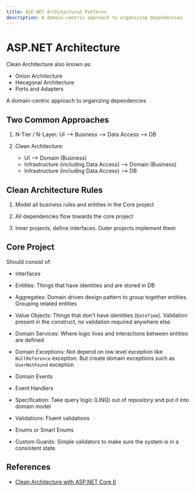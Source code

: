 ```yaml
---
title: ASP.NET Architectural Patterns
description: A domain-centric approach to organizing dependencies
---
```


# ASP.NET Architecture

Clean Architecture also known as:

- Onion Architecture
- Hexagonal Architecture
- Ports and Adapters

A domain-centric approach to organizing dependencies

## Two Common Approaches

1. N-Tier / N-Layer: UI --> Business --> Data Access --> DB

2. Clean Architecture:

   - UI --> Domain (Business)
   - Infrastructure (including Data Access) --> Domain (Business)
   - Infrastructure (including Data Access) --> DB

## Clean Architecture Rules

1. Model all business rules and entities in the Core project

2. All dependencies flow towards the core project

3. Inner projects, define interfaces. Outer projects implement them

## Core Project

Should consist of:

- Interfaces

- Entities: Things that have identities and are stored in DB

- Aggregates: Domain driven design pattern to group together entities. Grouping related entities

- Value Objects: Things that don't have identities (`DateTime`). Validation present in the construct, no validation required anywhere else.

- Domain Services: Where logic lives and interactions between entities are defined

- Domain Exceptions: Not depend on low level exception like `NullReference` exception. But create domain exceptions such as `UserNotFound` exception

- Domain Events

- Event Handlers

- Specification: Take query logic (LINQ) out of repository and put it into domain model

- Validations: Fluent validations

- Enums or Smart Enums

- Custom Guards: Simple validators to make sure the system is in a consistent state.

## References

- [Clean Architecture with ASP.NET Core 6](https://www.youtube.com/watch?v=lkmvnjypENw)

